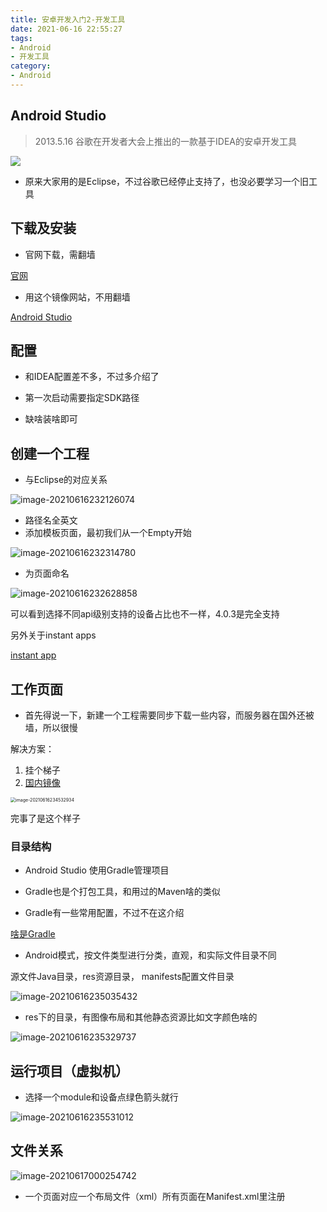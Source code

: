 ```yaml
---
title: 安卓开发入门2-开发工具
date: 2021-06-16 22:55:27
tags:
- Android
- 开发工具
category:
- Android
---
```


<!-- more -->

## Android Studio

> 2013.5.16 谷歌在开发者大会上推出的一款基于IDEA的安卓开发工具

![ ](https://raw.githubusercontent.com/C1EYE/figureBed/main/img/20210616225747.png)

- 原来大家用的是Eclipse，不过谷歌已经停止支持了，也没必要学习一个旧工具

## 下载及安装

- 官网下载，需翻墙

[官网](https://developer.android.com/studio)

- 用这个镜像网站，不用翻墙

[Android Studio](https://www.androiddevtools.cn/)

## 配置

- 和IDEA配置差不多，不过多介绍了

- 第一次启动需要指定SDK路径

- 缺啥装啥即可

## 创建一个工程

- 与Eclipse的对应关系

![image-20210616232126074](https://raw.githubusercontent.com/C1EYE/figureBed/main/img/20210616232126.png)

- 路径名全英文
- 添加模板页面，最初我们从一个Empty开始

![image-20210616232314780](https://raw.githubusercontent.com/C1EYE/figureBed/main/img/20210616232314.png)

- 为页面命名

![image-20210616232628858](https://raw.githubusercontent.com/C1EYE/figureBed/main/img/20210616232628.png)

可以看到选择不同api级别支持的设备占比也不一样，4.0.3是完全支持

另外关于instant apps

[instant app](![](https://raw.githubusercontent.com/C1EYE/figureBed/main/img/20210616232628.png))

## 工作页面

- 首先得说一下，新建一个工程需要同步下载一些内容，而服务器在国外还被墙，所以很慢

解决方案：

1. 挂个梯子
2. [国内镜像](https://blog.csdn.net/u010194538/article/details/106011177)

<img src="https://raw.githubusercontent.com/C1EYE/figureBed/main/img/20210616234532.png" alt="image-20210616234532934" style="zoom:50%;" />

完事了是这个样子

### 目录结构

- Android Studio 使用Gradle管理项目
- Gradle也是个打包工具，和用过的Maven啥的类似

- Gradle有一些常用配置，不过不在这介绍

[啥是Gradle](https://www.zhihu.com/question/30432152)

- Android模式，按文件类型进行分类，直观，和实际文件目录不同

源文件Java目录，res资源目录， manifests配置文件目录

![image-20210616235035432](https://raw.githubusercontent.com/C1EYE/figureBed/main/img/20210616235035.png)

- res下的目录，有图像布局和其他静态资源比如文字颜色啥的

![image-20210616235329737](https://raw.githubusercontent.com/C1EYE/figureBed/main/img/20210616235329.png)

## 运行项目（虚拟机）

- 选择一个module和设备点绿色箭头就行

![image-20210616235531012](https://raw.githubusercontent.com/C1EYE/figureBed/main/img/20210616235531.png)

## 文件关系

![image-20210617000254742](https://raw.githubusercontent.com/C1EYE/figureBed/main/img/20210617000254.png)

- 一个页面对应一个布局文件（xml）所有页面在Manifest.xml里注册